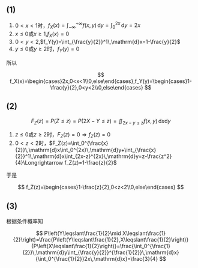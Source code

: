 ## (1)

1. $0<x<1$时，$f_X(x)=\int_{-\infty}^{+\infty}f(x,y)\,\mathrm{d}y=\int_0^{2x}\,\mathrm{d}y=2x$
2. $x\leqslant0$或$x\geqslant1$,$f_X(x)=0$
3. $0<y<2$,$f_Y(y)=\int_{\frac{y}{2}}^1\,\mathrm{d}x=1-\frac{y}{2}$
4. $y\leqslant0$或$y\geqslant2$时，$f_Y(y)=0$

所以

$$
f_X(x)=\begin{cases}2x,0<x<1\\0,else\end{cases},f_Y(y)=\begin{cases}1-\frac{y}{2},0<y<2\\0,else\end{cases}
$$

## (2)

$$
F_Z(z)=P(Z\leqslant z)=P(2X-Y\leqslant z)=\iint_{2x-y\leqslant z}f(x,y)\,\mathrm{d}x\mathrm{d}y
$$

1. $z\leqslant0$或$z\geqslant2$时，$F_Z(z)=0\Longrightarrow f_Z(z)=0$
2. $0<z<2$时，$F_Z(z)=\int_0^{\frac{x}{2}}\,\mathrm{d}x\int_0^{2x}\,\mathrm{d}y+\int_{\frac{x}{2}}^1\,\mathrm{d}x\int_{2x-z}^{2x}\,\mathrm{d}y=z-\frac{z^2}{4}\Longrightarrow f_Z(z)=1-\frac{z}{2}$

于是

$$
f_Z(z)=\begin{cases}1-\frac{z}{2},0<z<2\\0,else\end{cases}
$$

## (3)

根据条件概率知

$$
P\left(Y\leqslant\frac{1}{2}\mid X\leqslant\frac{1}{2}\right)=\frac{P\left(Y\leqslant\frac{1}{2},X\leqslant\frac{1}{2}\right)}{P\left(X\leqslant\frac{1}{2}\right)}=\frac{\int_0^{\frac{1}{2}}\,\mathrm{d}y\int_{\frac{y}{2}}^{\frac{1}{2}}\,\mathrm{d}x}{\int_0^{\frac{1}{2}}2x\,\mathrm{d}x}=\frac{3}{4}
$$

